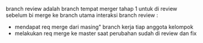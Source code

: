branch review adalah branch tempat merger tahap 1 untuk di review sebelum bi merge ke branch utama
interaksi branch review :
- mendapat req merge dari masing" branch kerja tiap anggota kelompok
- melakukan req merge ke master saat perubahan sudah di review dan fix
